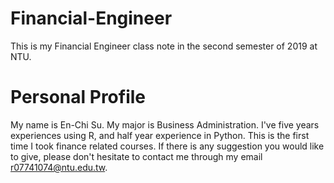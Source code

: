 # Financial-Engineer

This is my Financial Engineer class note in the second semester of 2019 at NTU.

# Personal Profile
My name is En-Chi Su. My major is Business Administration. I've five years experiences using R, and half year experience in Python. This is the first time I took finance related courses. If there is any suggestion you would like to give, please don't hesitate to contact me through my email r07741074@ntu.edu.tw.
